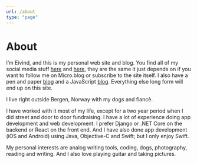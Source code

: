 ```yaml
---
url: /about
type: "page"
---
```


# About

I&#8217;m Eivind, and this is my personal web site and blog. You find all of my social media stuff [here][1] and [here][2], they are the same it just depends on if you want to follow me on Micro.blog or subscribe to the site itself. I also have a pen and paper [blog][3] and a JavaScript [blog][4]. Everything else long form will end up on this site.



I live right outside Bergen, Norway with my dogs and fiancè.



I have worked with it most of my life, except for a two year period when I did street and door to door fundraising. I have a lot of experience doing app development and web development. I prefer Django or .NET Core on the backend or React on the front end. And I have also done app development (iOS and Android) using Java, Objective-C and Swift; but I only enjoy Swift.



My personal interests are analog writing tools, coding, dogs, photography, reading and writing. And I also love playing guitar and taking pictures.



 [1]: https://hjertnes.social

 [2]: https://micro.blog/hjertnes

 [3]: https://inksmudge.net

 [4]: https://jstips.blog
